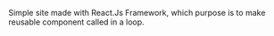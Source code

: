 Simple site made with React.Js Framework, which purpose is to make reusable component called in a loop.